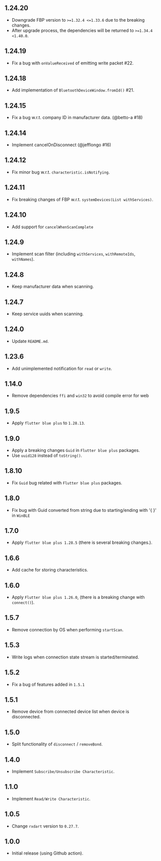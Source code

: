 ## 1.24.20
* Downgrade FBP version to `>=1.32.4 <=1.33.6` due to the breaking changes.
* After upgrade process, the dependencies will be returned to `>=1.34.4 <1.40.0`.  

## 1.24.19
* Fix a bug with `onValueReceived` of emitting write packet #22.

## 1.24.18
* Add implementation of `BluetoothDeviceWindow.fromId()` #21.

## 1.24.15
* Fix a bug w.r.t. company ID in manufacturer data. (@betto-a #18)

## 1.24.14
* Implement cancelOnDisconnect (@jefflongo  #16)

## 1.24.12
* Fix minor bug w.r.t. `characteristic.isNotifying`.

## 1.24.11
* Fix breaking changes of FBP w.r.t. `systemDevices(List withServices)`.

## 1.24.10
* Add support for `cancelWhenScanComplete`

## 1.24.9
* Implement scan filter (including `withServices`, `withRemoteIds`, `withNames`).  

## 1.24.8
* Keep manufacturer data when scanning.

## 1.24.7
* Keep service uuids when scanning.

## 1.24.0
* Update `README.md`.

## 1.23.6
* Add unimplemented notification for `read` or `write`.   

## 1.14.0
* Remove dependencies `ffi` and `win32` to avoid compile error for web 

## 1.9.5
* Apply `flutter blue plus` to `1.28.13`.

## 1.9.0
* Apply a breaking changes `Guid` in `Flutter blue plus` packages.
* Use `uuid128` instead of `toString()`.

## 1.8.10
* Fix `Guid` bug related with `Flutter blue plus` packages.

## 1.8.0
* Fix bug with Guid converted from string due to starting/ending with '{ }' in `WinBLE`

## 1.7.0
* Apply `flutter blue plus 1.28.5` (there is several breaking changes.).

## 1.6.6
* Add cache for storing characteristics.

## 1.6.0
* Apply `Flutter blue plus 1.26.0`, (there is a breaking change with `connect()`).

## 1.5.7
* Remove connection by OS when performing `startScan`.

## 1.5.3
* Write logs when connection state stream is started/terminated. 

## 1.5.2
* Fix a bug of features added in `1.5.1` 

## 1.5.1
* Remove device from connected device list when device is disconnected.

## 1.5.0
* Split functionality of `disconnect` / `removeBond`.

## 1.4.0
* Implement `Subscribe/Unsubscribe Characteristic`.

## 1.1.0
* Implement `Read/Write Characteristic`.

## 1.0.5
* Change `rxdart` version to `0.27.7`.

## 1.0.0
* Initial release (using Github action).